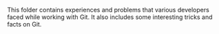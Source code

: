 This folder contains experiences and problems that various developers faced while working with Git. It also includes some 
interesting tricks and facts on Git. 
